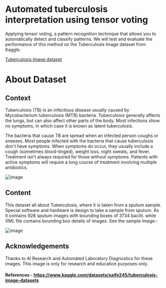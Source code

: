 # Automated tuberculosis interpretation using tensor voting

Applying tensor voting, a pattern recognition technique that allows you to automatically detect and classify patterns. We will test and evaluate the performance of this method on the Tuberculosis Image dataset from Kaggle.

[Tuberculosis Image dataset](https://www.kaggle.com/datasets/saife245/tuberculosis-image-datasets)

# About Dataset

## Context

Tuberculosis (TB) is an infectious disease usually caused by Mycobacterium tuberculosis (MTB) bacteria. Tuberculosis generally affects the lungs, but can also affect other parts of the body. Most infections show no symptoms, in which case it is known as latent tuberculosis.

The bacteria that cause TB are spread when an infected person coughs or sneezes. Most people infected with the bacteria that cause tuberculosis don't have symptoms. When symptoms do occur, they usually include a cough (sometimes blood-tinged), weight loss, night sweats, and fever. Treatment isn't always required for those without symptoms. Patients with active symptoms will require a long course of treatment involving multiple antibiotics.

![image](https://user-images.githubusercontent.com/69046025/192164682-15aa1921-df00-43e8-8478-4d3d0e9b3f9b.png)

## Content

This dataset all about Tuberculosis, where it is taken from a sputum sample. Special software and hardware is design to take a sample from sputum. As it contains 928 sputum images with bounding boxes of 3734 bacilli. while XML file contains bounding box details of images. See the sample Image:-

![image](https://user-images.githubusercontent.com/69046025/192164781-7205efd9-8ea8-4daa-8516-a2cd4092d547.png)


## Acknowledgements
Thanks to AI Research and Automated Laboratory Diagnostics for these images. This image is only for research and education purposes only.

#### References - https://www.kaggle.com/datasets/saife245/tuberculosis-image-datasets
